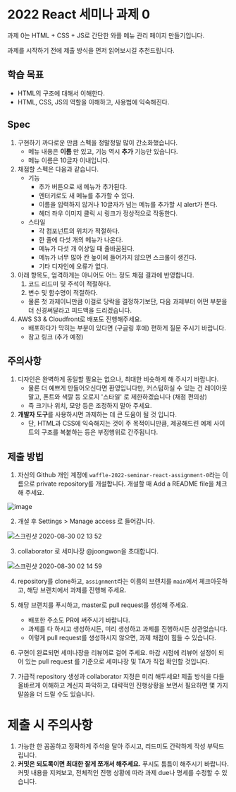 # 2022 React 세미나 과제 0

과제 0는 HTML + CSS + JS로 간단한 와플 메뉴 관리 페이지 만들기입니다.

과제를 시작하기 전에 제출 방식을 먼저 읽어보시길 추천드립니다.

## 학습 목표

* HTML의 구조에 대해서 이해한다.
* HTML, CSS, JS의 역할을 이해하고, 사용법에 익숙해진다.

## Spec

1. 구현하기 까다로운 만큼 스펙을 정말정말 많이 간소화했습니다.
   - 메뉴 내용은 **이름** 만 있고, 기능 역시 **추가** 기능만 있습니다.
   - 메뉴 이름은 10글자 이내입니다.
2. 채점할 스펙은 다음과 같습니다.
   - 기능
     - 추가 버튼으로 새 메뉴가 추가된다.
     - 엔터키로도 새 메뉴를 추가할 수 있다.
     - 이름을 입력하지 않거나 10글자가 넘는 메뉴를 추가할 시 alert가 뜬다.
     - 헤더 좌우 이미지 클릭 시 링크가 정상적으로 작동한다.
   - 스타일
     - 각 컴포넌트의 위치가 적절하다.
     - 한 줄에 다섯 개의 메뉴가 나온다.
     - 메뉴가 다섯 개 이상일 때 줄바꿈된다.
     - 메뉴가 너무 많아 칸 높이에 들어가지 않으면 스크롤이 생긴다.
     - 기타 디자인에 오류가 없다.
3. 아래 항목도, 엄격하게는 아니어도 어느 정도 채점 결과에 반영합니다.
   1. 코드 리드미 및 주석이 적절하다.
   2. 변수 및 함수명이 적절하다.
   - 물론 첫 과제이니만큼 이걸로 당락을 결정하기보단, 다음 과제부터 어떤 부분을 더 신경써달라고 피드백을 드리겠습니다.
4. AWS S3 & Cloudfront로 배포도 진행해주세요.
   - 배포하다가 막히는 부분이 있다면 (구글링 후에) 편하게 질문 주시기 바랍니다.
   - 참고 링크 (추가 예정)

## 주의사항

1. 디자인은 완벽하게 동일할 필요는 없으나, 최대한 비슷하게 해 주시기 바랍니다.
    - 물론 더 예쁘게 만들어오신다면 환영입니다만, 커스텀하실 수 있는 건 레이아웃 말고, 폰트와 색깔 등 오로지 '스타일' 로 제한하겠습니다 (채점 편의상)
    - 즉 크기나 위치, 모양 등은 조정하지 말아 주세요.
2. **개발자 도구**를 사용하시면 과제하는 데 큰 도움이 될 것 입니다.
    - 단, HTML과 CSS에 익숙해지는 것이 주 목적이니만큼, 제공해드린 예제 사이트의 구조를 복붙하는 등은 부정행위로 간주됩니다.

## 제출 방법

1. 자신의 Github 개인 계정에 `waffle-2022-seminar-react-assignment-0`라는 이름으로
private repository를 개설합니다. 개설할 때 Add a README file을 체크해 주세요.

![image](https://user-images.githubusercontent.com/39977696/131165209-a6da208f-e12c-4e74-9d45-321916ded169.png)

2. 개설 후 Settings > Manage access 로 들어갑니다.

![스크린샷 2020-08-30 02 13 52](https://user-images.githubusercontent.com/35535636/91642567-5eb9fe00-ea67-11ea-9382-89fcce03be70.png)

3. collaborator 로 세미나장 @joongwon을 초대합니다.

![스크린샷 2020-08-30 02 14 59](https://user-images.githubusercontent.com/35535636/91642588-87da8e80-ea67-11ea-9d5a-60a3596463c9.png)

4. repository를 clone하고, `assignment`라는 이름의 브랜치를 `main`에서 체크아웃하고, 해당 브랜치에서 과제를 진행해 주세요.

5. 해당 브랜치를 푸시하고, master로 pull request를 생성해 주세요.
    - 배포한 주소도 PR에 써주시기 바랍니다.
    - 과제를 다 하시고 생성하시든, 미리 생성하고 과제를 진행하시든 상관없습니다.
    - 이렇게 pull request를 생성하시지 않으면, 과제 채점이 힘들 수 있습니다.

6. 구현이 완료되면 세미나장을 리뷰어로 걸어 주세요. 마감 시점에 리뷰어 설정이 되어 있는
pull request 를 기준으로 세미나장 및 TA가 직접 확인할 것입니다.

7. 가급적 repository 생성과 collaborator 지정은 미리 해두세요! 제출 방식을 다들
올바르게 이해하고 계신지 파악하고, 대략적인 진행상황을 보면서 필요하면 몇 가지 말씀을 더 드릴 수도 있습니다.

# 제출 시 주의사항
1. 가능한 한 꼼꼼하고 정확하게 주석을 달아 주시고, 리드미도 간략하게 작성 부탁드립니다.
2. **커밋은 되도록이면 최대한 잘게 쪼개서 해주세요.** 푸시도 틈틈이 해주시기 바랍니다.
커밋 내용을 지켜보고, 전체적인 진행 상황에 따라 과제 due나 명세를 수정할 수 있습니다.
